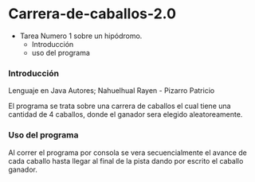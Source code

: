 # Carrera-de-caballos-2.0

- Tarea Numero 1 sobre un hipódromo.
  - Introducción
  - uso del programa

### Introducción

Lenguaje en Java
Autores; Nahuelhual Rayen - Pizarro Patricio

El programa se trata sobre una carrera de caballos el cual tiene una cantidad de 4 caballos, donde el ganador sera elegido aleatoreamente.

### Uso del programa

Al correr el programa por consola se vera secuencialmente el avance de cada caballo hasta llegar al final de la pista dando por escrito el caballo ganador.
